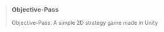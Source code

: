 >### Objective-Pass
> Objective-Pass: A simple 2D strategy game made in Unity
>                                             
